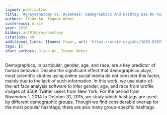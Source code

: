```yaml
---
layout: publication
title: '#greysanatomy Vs. #yankees: Demographics And Hashtag Use On Twitter'
authors: Jisun An, Ingmar Weber
conference: Arxiv
year: 2016
bibkey: an2016greysanatomy
citations: 49
additional_links: [{name: Paper, url: 'https://arxiv.org/abs/1603.01973'}]
tags: []
short_authors: Jisun An, Ingmar Weber
---
```

Demographics, in particular, gender, age, and race, are a key predictor of
human behavior. Despite the significant effect that demographics plays, most
scientific studies using online social media do not consider this factor,
mainly due to the lack of such information. In this work, we use
state-of-the-art face analysis software to infer gender, age, and race from
profile images of 350K Twitter users from New York. For the period from
November 1, 2014 to October 31, 2015, we study which hashtags are used by
different demographic groups. Though we find considerable overlap for the most
popular hashtags, there are also many group-specific hashtags.